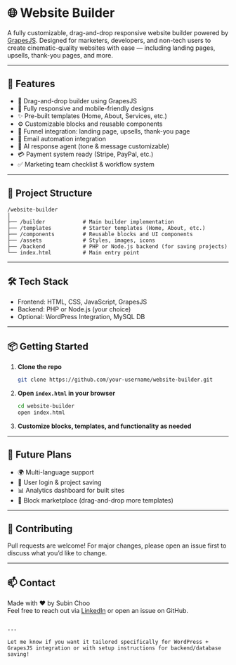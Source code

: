 
# 🌐 Website Builder

A fully customizable, drag-and-drop responsive website builder powered by [GrapesJS](https://grapesjs.com/). Designed for marketers, developers, and non-tech users to create cinematic-quality websites with ease — including landing pages, upsells, thank-you pages, and more.

---

## 🚀 Features

- 🧩 Drag-and-drop builder using GrapesJS
- 🎨 Fully responsive and mobile-friendly designs
- ✨ Pre-built templates (Home, About, Services, etc.)
- ⚙️ Customizable blocks and reusable components
- 🛒 Funnel integration: landing page, upsells, thank-you page
- 📧 Email automation integration
- 🤖 AI response agent (tone & message customizable)
- 💳 Payment system ready (Stripe, PayPal, etc.)
- ✅ Marketing team checklist & workflow system

---

## 📁 Project Structure


```
/website-builder
│
├── /builder            # Main builder implementation
├── /templates          # Starter templates (Home, About, etc.)
├── /components         # Reusable blocks and UI components
├── /assets             # Styles, images, icons
├── /backend            # PHP or Node.js backend (for saving projects)
└── index.html          # Main entry point
```

---

## 🛠️ Tech Stack

- Frontend: HTML, CSS, JavaScript, GrapesJS
- Backend: PHP or Node.js (your choice)
- Optional: WordPress Integration, MySQL DB

---

## 📦 Getting Started

1. **Clone the repo**
   ```bash
   git clone https://github.com/your-username/website-builder.git
   ```

2. **Open `index.html` in your browser**
   ```bash
   cd website-builder
   open index.html
   ```

3. **Customize blocks, templates, and functionality as needed**

---

## 🧠 Future Plans

- 🌍 Multi-language support
- 🔐 User login & project saving
- 📊 Analytics dashboard for built sites
- 🧱 Block marketplace (drag-and-drop more templates)

---

## 🤝 Contributing

Pull requests are welcome! For major changes, please open an issue first to discuss what you’d like to change.

---

## 📫 Contact

Made with ❤️ by Subin Choo  
Feel free to reach out via [LinkedIn](https://linkedin.com/in/your-profile) or open an issue on GitHub.

```

---

Let me know if you want it tailored specifically for WordPress + GrapesJS integration or with setup instructions for backend/database saving!
